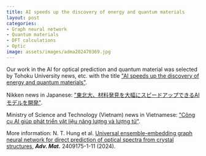 ```yaml
---
title: AI speeds up the discovery of energy and quantum materials
layout: post
categories:
- Graph neural network
- Quantum materials
- DFT calculations
- Optic
image: assets/images/adma202470369.jpg
---
```


Our work in the AI for optical prediction and quantum material was selected by Tohoku University news, etc. with the title ["AI speeds up the discovery of energy and quantum materials"](https://www.tohoku.ac.jp/en/press/ai_speeds_up_discovery_of_energy_and_quantum_materials.html). 

Nikken news in Japanese: ["東北大、材料発見を大幅にスピードアップできるAIモデルを開発"](https://www.nikkei.com/article/DGXZRSP680093_V11C24A0000000/).

Ministry of Science and Technology (Vietnam) news in Vietnamese: ["Công cụ AI giúp phát triển vật liệu năng lượng và lượng tử"](https://most.gov.vn/vn/tin-tuc/24883/cong-cu-ai-giup-phat-trien-vat-lieu-nang-luong-va-luong-tu.aspx).

More information: N. T. Hung et al. [Universal ensemble-embedding graph neural network for direct prediction of optical spectra from crystal structures](https://onlinelibrary.wiley.com/doi/10.1002/adma.202409175), ***Adv. Mat.*** 2409175-1-11 (2024).
